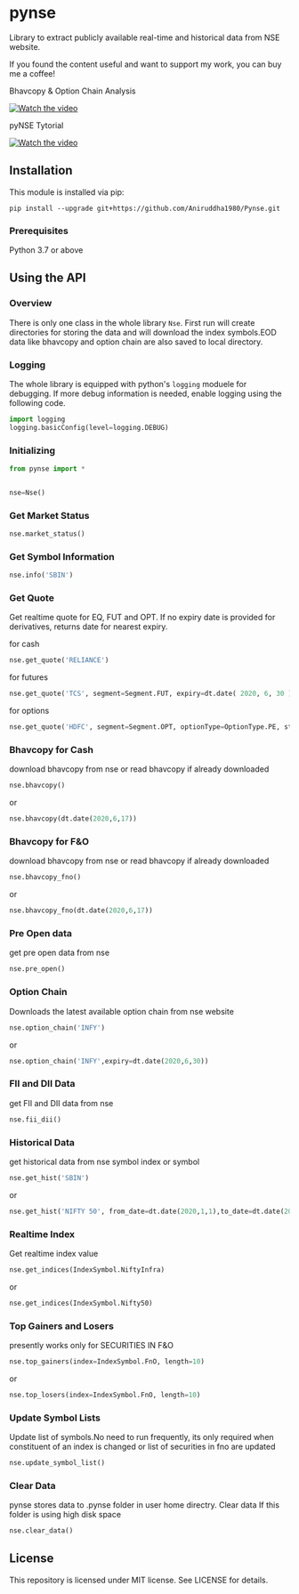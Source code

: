 # pynse

Library to extract publicly available real-time and historical data from NSE website.

If you found the content useful and want to support my work, you can buy me a coffee! 



Bhavcopy & Option Chain Analysis

[![Watch the video](https://img.youtube.com/vi/h1ZT7_zdUls/hqdefault.jpg)](https://youtu.be/h1ZT7_zdUls)

 pyNSE Tytorial

[![Watch the video](https://img.youtube.com/vi/JXe7ymh5KTI/hqdefault.jpg)](https://youtu.be/JXe7ymh5KTI)




## Installation

This module is installed via pip:

```
pip install --upgrade git+https://github.com/Aniruddha1980/Pynse.git
```

### Prerequisites

Python 3.7 or above

## Using the API

### Overview

There is only one class in the whole library `Nse`. First run will create directories for storing the data and will download the index symbols.EOD data like bhavcopy and option chain are also saved to local directory.

### Logging

The whole library is equipped with python's `logging` moduele for debugging. If more debug information is needed, enable logging using the following code.

```python
import logging
logging.basicConfig(level=logging.DEBUG)
```

### Initializing

```python
from pynse import *


nse=Nse()
```

### Get Market Status

```python
nse.market_status()
```

### Get Symbol Information

```python
nse.info('SBIN')
```

### Get Quote

Get realtime quote for EQ, FUT and OPT. If no expiry date is provided for derivatives, returns date for nearest expiry.

for cash

```python
nse.get_quote('RELIANCE')
```

for futures

```python
nse.get_quote('TCS', segment=Segment.FUT, expiry=dt.date( 2020, 6, 30 ))
```

for options

```python
nse.get_quote('HDFC', segment=Segment.OPT, optionType=OptionType.PE, strike=1800.)
```

### Bhavcopy for Cash

download bhavcopy from nse
or
read bhavcopy if already downloaded

```python
nse.bhavcopy()
```

or

```python
nse.bhavcopy(dt.date(2020,6,17))
```

### Bhavcopy for F&O

download bhavcopy from nse
or
read bhavcopy if already downloaded

```python
nse.bhavcopy_fno()
```

or

```python
nse.bhavcopy_fno(dt.date(2020,6,17))
```

### Pre Open data

get pre open data from nse

```python
nse.pre_open()
```

### Option Chain

Downloads the latest available option chain from nse website

```python
nse.option_chain('INFY')
```

or

```python
nse.option_chain('INFY',expiry=dt.date(2020,6,30))
```

### FII and DII Data

get FII and DII data from nse

```python
nse.fii_dii()
```

### Historical Data

get historical data from nse
symbol index or symbol

```python
nse.get_hist('SBIN')
```

or

```python
nse.get_hist('NIFTY 50', from_date=dt.date(2020,1,1),to_date=dt.date(2020,6,26))
```

### Realtime Index

Get realtime index value

```python
nse.get_indices(IndexSymbol.NiftyInfra)
```

or

```python
nse.get_indices(IndexSymbol.Nifty50)
```

### Top Gainers and Losers

presently works only for SECURITIES IN F&O

```python
nse.top_gainers(index=IndexSymbol.FnO, length=10)
```

or

```python
nse.top_losers(index=IndexSymbol.FnO, length=10)
```

### Update Symbol Lists

Update list of symbols.No need to run frequently, its only required when constituent of an index is changed or list of securities in fno are updated

```python
nse.update_symbol_list()
```

### Clear Data

pynse stores data to .pynse folder in user home directry. Clear data If this folder is using high disk space

```python
nse.clear_data()
```

## License

This repository is licensed under MIT license.
See LICENSE for details.
